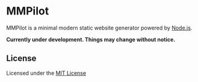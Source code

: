 # MMPilot

MMPilot is a minimal modern static website generator powered by [Node.js](https://nodejs.org).

**Currently under development. Things may change without notice.**

## License

Licensed under the [MIT License](https://github.com/kunruch/mmpilot/blob/master/LICENSE.md)
